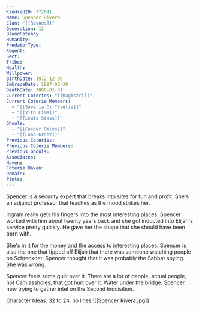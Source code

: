 ```yaml
---
KindredID: 772041
Name: Spencer Rivera
Clan: "[[Ravnos]]"
Generation: 12
BloodPotency: 
Humanity: 
PredatorType: 
Regent: 
Sect: 
Tribe: 
Health: 
Willpower: 
BirthDate: 1972-12-09
EmbraceDate: 1997-08-30
DeathDate: 3000-01-01
Current Coteries: "[[Magistri]]"
Current Coterie Members:
  - "[[Saveria Di Traglia]]"
  - "[[Vito Lima]]"
  - "[[Lewis Stass]]"
Ghouls:
  - "[[Casper Giles]]"
  - "[[Lana Grant]]"
Previous Coteries: 
Previous Coterie Members: 
Previous Ghouls: 
Associates: 
Haven: 
Coterie Haven: 
Domain: 
Plots: 
---
```


Spencer is a security expert that breaks into sites for fun and profit. She's an adjunct professor that teaches as the mood strikes her.

Ingram really gets his fingers into the most interesting places. Spencer worked with him about twenty years back and she got inducted into Elijah's service pretty quickly. He gave her the shape that she should have been born with. 

She's in it for the money and the access to interesting places. Spencer is also the one that tipped off Elijah that there was someone watching people on Schrecknet. Spencer thought that it was probably the Sabbat spying. She was wrong. 

Spencer feels some guilt over it. There are a lot of people, actual people, not Cam assholes, that got hurt over it. Water under the bridge. Spencer now trying to gather intel on the Second Inquisition. 

Character Ideas: 
32 to 24, no lines
![[Spencer Rivera.jpg]]